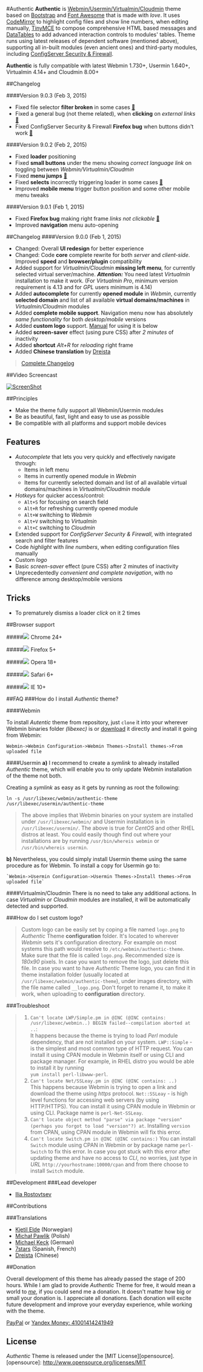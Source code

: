 #Authentic
**Authentic** is [Webmin/](https://github.com/webmin/webmin)[Usermin/](https://github.com/webmin/usermin)[Virtualmin/](https://www.virtualmin.com/)[Cloudmin](http://webmin.com/cloudmin.html) theme based on [Bootstrap](https://github.com/twbs/bootstrap) and [Font Awesome](https://github.com/FortAwesome/Font-Awesome) that is made with _love_. It uses [CodeMirror](http://codemirror.net/) to highlight config files and show line numbers, when editing manually, [TinyMCE](http://www.tinymce.com/) to compose comprehensive HTML based messages and [DataTables](http://www.datatables.net/) to add advanced interaction controls to modules' tables. Theme runs using latest releases of dependent software (mentioned above), supporting all in-built modules (even ancient ones) and third-party modules, including [ConfigServer Security & Firewall](http://configserver.com/cp/csf.html).

**Authentic** is fully compatible with latest Webmin 1.730+, Usermin 1.640+, Virtualmin 4.14+ and Cloudmin 8.00+

##Changelog

####Version 9.0.3 (Feb 3, 2015)
* Fixed file selector **filter broken** in some cases [:paperclip:](https://github.com/qooob/authentic-theme/issues/81)
* Fixed a general bug (not theme related), when **clicking** on _external links_ [:paperclip:](https://github.com/qooob/authentic-theme/issues/82)
* Fixed ConfigServer Security & Firewall **Firefox bug** when buttons didn't work [:paperclip:](https://github.com/qooob/authentic-theme/issues/83)

####Version 9.0.2 (Feb 2, 2015)
* Fixed **loader** positioning
* Fixed **small buttons** under the menu showing _correct language link_ on toggling between _Webmin/Virtualmin/Cloudmin_
* Fixed **menu jumps** [:paperclip:](https://github.com/qooob/authentic-theme/issues/76)
* Fixed **selects** incorrectly triggering loader in some cases [:paperclip:](https://github.com/qooob/authentic-theme/issues/78)
* Improved **mobile menu** trigger button position and some other mobile menu tweaks

####Version 9.0.1 (Feb 1, 2015)
* Fixed **Firefox bug** making right frame _links not clickable_ [:paperclip:](https://github.com/qooob/authentic-theme/issues/74)
* Improved **navigation** menu auto-opening

##Changelog
####Version 9.0.0 (Feb 1, 2015)
* Changed: Overall **UI redesign** for better experience
* Changed: Code **core** complete rewrite for both _server_ and _client-side_. Improved **speed** and **browser/plugin** compatibility
* Added support for _Virtualmin/Cloudmin_ **missing left menu**, for currently selected virtual server/machine. ***Attention:*** You need latest _Virtualmin_ installation to make it work. (For _Virtualmin_ *Pro*, minimum version requirement is 4.13 and for *GPL* users minimum is 4.14)
* Added **autocomplete** for currently **opened module** in _Webmin_, currently **selected domain** and list of all available **virtual domains/machines** in _Virtualmin/Cloudmin_ modules
* Added **complete mobile support**. Navigation menu now has absolutely _same functionality_ for both _desktop/mobile_ versions
* Added **custom logo** support. [Manual](https://github.com/qooob/authentic-theme#how-do-i-set-custom-logo) for using it is below
* Added **screen-saver** effect (using pure CSS) after _2 minutes_ of inactivity
* Added **shortcut** _Alt+R_ for _reloading_ right frame
* Added **Chinese translation** by [Dreista](https://github.com/Dreista)

>[Complete Changelog](https://github.com/qooob/authentic-theme/blob/master/CHANGELOG.md)


##Video Screencast

[![ScreenShot](https://rostovtsev.ru/.git/authentic-theme/screenshot-screencast.png)](http://youtu.be/gfuPFuGpyv8)

##Principles
* Make the theme fully support all Webmin/Usermin modules
* Be as beautiful, fast, light and easy to use as possible
* Be compatible with all platforms and support mobile devices

## Features
* _Autocomplete_ that lets you very quickly and effectively navigate through:
   * Items in left menu
   * Items in currently opened module in _Webmin_
   * Items for currently selected domain and list of all available virtual domains/machines in _Virtualmin/Cloudmin_ module
* _Hotkeys_ for quicker access/control:
   * `Alt+S` for focusing on search field
   * `Alt+R` for refreshing currently opened module
   * `Alt+W` switching to _Webmin_
   * `Alt+V` switching to _Virtualmin_
   * `Alt+C` switching to _Cloudmin_
* Extended support for _ConfigServer Security & Firewall_, with integrated search and filter features
* Code _highlight_ with _line numbers_, when editing configuration files manually
* Custom _logo_
* Basic _screen-saver_ effect (pure CSS) after 2 minutes of inactivity
* Unprecedentedly _convenient and complete navigation_, with no difference among desktop/mobile versions

## Tricks
* To prematurely dismiss a loader *click* on it 2 times

##Browser support

#####![](https://rostovtsev.ru/pub/media/icons/chrome-16.png) Chrome 24+

#####![](https://rostovtsev.ru/pub/media/icons/firefox-16.png) Firefox 5+

#####![](https://rostovtsev.ru/pub/media/icons/opera-16.png) Opera 18+

#####![](https://rostovtsev.ru/pub/media/icons/safari-16.png) Safari 6+

#####![](https://rostovtsev.ru/pub/media/icons/internet-explorer-16.png) IE 10+


##FAQ
###How do I install _Authentic_ theme?

####Webmin

  To install _Autentic_ theme from repository, just `clone` it into your wherever Webmin binaries folder _(libexec)_ is or [download](https://rostovtsev.ru/.git/authentic-theme/authentic-theme-latest.wbt.gz) it directly and install it going from Webmin:

  `Webmin->Webmin Configuration->Webmin Themes->Install themes->From uploaded file`

####Usermin
  **a)** I recommend to create a _symlink_ to already installed _Authentic_ theme, which will enable you to only update Webmin installation of the theme not both.

  Creating a _symlink_ as easy as it gets by running as root the following:

  `ln -s /usr/libexec/webmin/authentic-theme /usr/libexec/usermin/authentic-theme`

> The above implies that Webmin binaries on your system are installed under `/usr/libexec/webmin/` and Usermin installation is in `/usr/libexec/usermin/`. The above is true for _CentOS_ and other RHEL distros at least. You could easily though find out where your installations are by running `/usr/bin/whereis webmin` or `/usr/bin/whereis usermin`.

  **b)** Nevertheless, you could simply install Usermin theme using the same procedure as for Webmin. To install a copy for Usermin go to:

    `Webmin->Usermin Configuration->Usermin Themes->Install themes->From uploaded file`

####Virtualmin/Cloudmin
There is no need to take any additional actions. In case _Virtualmin_ or _Cloudmin_ modules are installed, it will be automatically detected and supported.

###How do I set custom logo?
> Custom logo can be easily set by coping a file named `logo.png` to _Authentic_ Theme **configuration** folder. It's located to wherever _Webmin_ sets it's configuration directory. For example on most systems this path would resolve to `/etc/webmin/authentic-theme`. Make sure that the file is called `logo.png`. Recommended size is _180x90_ pixels. In case you want to remove the logo, just delete this file. In case you want to have _Authentic_ Theme logo, you can find it in theme installation folder (usually located at `/usr/libexec/webmin/authentic-theme`), under images directory, with the file name called `__logo.png`. Don't forget to rename it, to make it work, when uploading to **configuration** directory.

###Troubleshoot
> 1. `Can't locate LWP/Simple.pm in @INC (@INC contains: /usr/libexec/webmin..) BEGIN failed--compilation aborted at ..`: <br>
It happens because the theme is trying to load _Perl_ module dependency, that are not installed on your system. `LWP::Simple` - is the simplest and most common type of HTTP request. You can install it using CPAN module in Webmin itself or using CLI and package manager. For example, in RHEL distro you would be able to install it by running<br> `yum install perl-libwww-perl`.
> 2. `Can't locate Net/SSLeay.pm in @INC (@INC contains: ..)`<br>
This happens because Webmin is trying to open a link and download the theme using _https_ protocol. `Net::SSLeay` - is high level functions for accessing web servers (by using HTTP/HTTPS). You can install it using CPAN module in Webmin or using CLI. Package name is `perl-Net-SSLeay`.
> 3. `Can't locate object method "parse" via package "version" (perhaps you forgot to load "version"?) at`. Installing `version` from CPAN, using CPAN module in Webmin will fix this error.
> 4. `Can't locate Switch.pm in @INC (@INC contains:)` You can install `Switch` module using CPAN in Webmin or by package name `perl-Switch` to fix this error. In case you got stuck with this error after updating theme and have no access to _CLI_, no worries, just type in _URL_ `http://yourhostname:10000/cpan` and from there choose to install `Switch` module.

##Development
###Lead developer
* [Ilia Rostovtsev](https://rostovtsev.ru)


##Contributions

###Translations
* [Kjetil Elde](https://github.com/w00p) (Norwegian)
* [Michał Pawlik](https://github.com/majk-p) (Polish)
* [Michael Keck](https://github.com/mkkeck) (German)
* [7stars](https://github.com/7starsone) (Spanish, French)
* [Dreista](https://github.com/Dreista) (Chinese)

##Donation

 Overall development of this theme has already passed the stage of 200 hours. While I am glad to provide _Authentic_ Theme for free, it would mean a world to _[me](https://rostovtsev.ru)_, if you could send me a donation. It doesn't matter how big or small your donation is. I appreciate all donations. Each donation will excite future development and improve your everyday experience, while working with the theme.

<a href="https://www.paypal.com/cgi-bin/webscr?cmd=_donations&lc=us&business=programming%40rostovtsev%2eru&currency_code=USD&bn=PP%2dDonationsBF%3abtn_donateCC_LG%2egif%3aNonHostedGuest">PayPal</a> or <a href="https://money.yandex.ru" alt="41001414241949">Yandex Money: 41001414241949</a>


## License

_Authentic_ Theme is released under the [MIT License][opensource].
[opensource]: http://www.opensource.org/licenses/MIT
